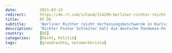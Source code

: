 ```yaml
---
date:          2021-03-13
redirect:      https://de.rt.com/inland/114299-berliner-richter-reicht-verfassungsbeschwerde-in-karlsruhe-ein/
title:         RT DE
subtitle:      'Berliner Richter reicht Verfassungsbeschwerde in Karlsruhe gegen deutsche Pandemie-Politik ein'
description:   'Richter Pieter Schleiter hält die deutsche Pandemie-Politik für verfassungswidrig. Nun hat er Verfassungsbeschwerde gegen die Bundesnormen und Landesnormen zur Pandemiebekämpfung eingereicht. Dazu ist er Mitinitiator des Netzwerks Kritische Richter und Staatsanwälte.'
country:       [DE]
categories:    [Recht, Politik]
tags:          [grundrechte, netzwerkkrista]
---
```

